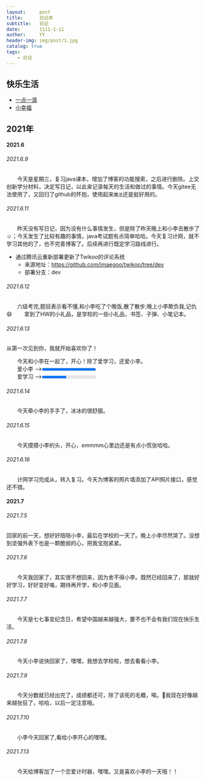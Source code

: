 ```yaml
---
layout:     post
title:      日记本
subtitle:   日记
date:       1111-1-11
author:     YY
header-img: img/post/1.jpg
catalog: true
tags:
    - 日记
---
```

## 快乐生活
- [一点一滴](https://yangyang-linux.github.io/other/photo/3dPhoto.html)
- [小幸福](https://yangyang-linux.github.io/other/photo/cube.html)

## 2021年
#### 2021.6
###### 2021.6.9
&emsp;&emsp;今天是星期三，复习java课本，增加了博客的功能搜索，之后进行删除。上交创新学分材料，决定写日记，以此来记录每天的生活和做过的事情。今天gitee无法使用了，又回归了github的怀抱，使用起来`魔法`还是挺好用的。
###### 2021.6.11
&emsp;&emsp;昨天没有写日记，因为没有什么事情发生，但是除了昨天晚上和小李去散步了:relaxed:；今天发生了比较有趣的事情，java考试题有点简单哈哈。今天复习计网，就不学习其他的了，也不完善博客了。后续再进行既定学习路线进行。
- 通过腾讯云重新部署更新了Twikoo的评论系统
  - 来源地址：https://github.com/imaegoo/twikoo/tree/dev
  - 部署分支：dev

###### 2021.6.12
&emsp;&emsp;六级考完,题目表示看不懂,和小李吃了个晚饭,散了散步;晚上小李欺负我,记仇 :smile:
&emsp;&emsp;拿到了HW的小礼品，是学校的一些小礼品，书签、子弹、小笔记本。

###### 2021.6.13
从第一次见到你，我就开始喜欢你了！


&emsp;&emsp;今天和小李在一起了，开心！除了爱学习，还爱小李。
<br>
&emsp;&emsp;爱小李 --><progress value="100" max="100"></progress>
<br>
&emsp;&emsp;爱学习 --><progress value="45" max="100"></progress>

###### 2021.6.14
&emsp;&emsp;今天牵小李的手手了，冰冰的很舒服。
###### 2021.6.15
&emsp;&emsp;今天摸摸小李的头，开心，emmmm心里边还是有点小慌张哈哈。
###### 2021.6.16

&emsp;&emsp;计网学习完成从，转入复习。今天为博客的照片墙添加了API照片接口，感觉还不错。
#### 2021.7
###### 2021.7.5
回家的前一天，想好好陪陪小李，最后在学校的一天了。晚上小李尽然哭了。没想到坚强外表下也是一颗脆弱的心，把我宝抱紧紧。
###### 2021.7.6
&emsp;&emsp;今天我回家了，其实很不想回来，因为舍不得小李。既然已经回来了，那就好好学习，好好变好咯，期待再开学，和小李见面。
###### 2021.7.7
&emsp;&emsp;今天是七七事变纪念日，希望中国越来越强大，要不也不会有我们现在快乐生活。
###### 2021.7.8
&emsp;&emsp;今天小李说快回家了，嘿嘿，我想去学校啦，想去看看小李。
###### 2021.7.9
&emsp;&emsp;今天分数就已经出完了，成绩都还可，除了该死的毛概，唉。🤦‍我现在好像越来越张狂了，哈哈，以后一定注意哦。
###### 2021.7.10
&emsp;&emsp;小李今天回家了,看给小李开心的嘿嘿。

###### 2021.7.13

&emsp;&emsp;今天给博客加了一个恋爱计时器，嘿嘿。又是喜欢小李的一天哦！！